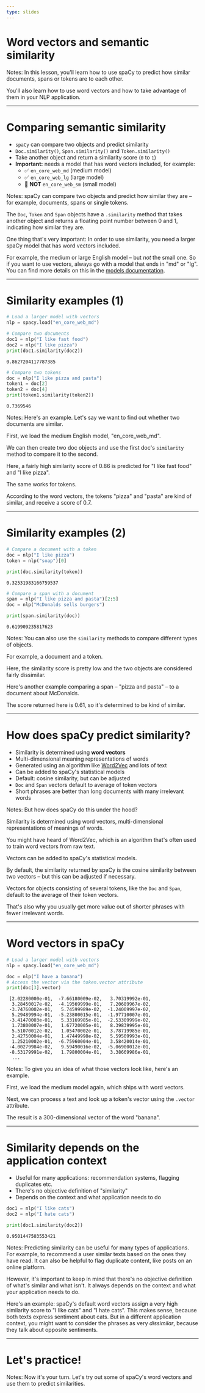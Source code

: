 ```yaml
---
type: slides
---
```


# Word vectors and semantic similarity

Notes: In this lesson, you'll learn how to use spaCy to predict how similar
documents, spans or tokens are to each other.

You'll also learn how to use word vectors and how to take advantage of
them in your NLP application.

---

# Comparing semantic similarity

- `spaCy` can compare two objects and predict similarity
- `Doc.similarity()`, `Span.similarity()` and `Token.similarity()`
- Take another object and return a similarity score (`0` to `1`)
- **Important:** needs a model that has word vectors included, for example:
  - ✅ `en_core_web_md` (medium model)
  - ✅ `en_core_web_lg` (large model)
  - 🚫 **NOT** `en_core_web_sm` (small model)

Notes: spaCy can compare two objects and predict how similar they are – for
example, documents, spans or single tokens.

The `Doc`, `Token` and `Span` objects have a `.similarity` method that takes
another object and returns a floating point number between 0 and 1, indicating
how similar they are.

One thing that's very important: In order to use similarity, you need a larger
spaCy model that has word vectors included.

For example, the medium or large English model – but _not_ the small one. So if
you want to use vectors, always go with a model that ends in "md" or "lg". You
can find more details on this in the
[models documentation](https://spacy.io/models).

---

# Similarity examples (1)

```python
# Load a larger model with vectors
nlp = spacy.load("en_core_web_md")

# Compare two documents
doc1 = nlp("I like fast food")
doc2 = nlp("I like pizza")
print(doc1.similarity(doc2))
```

```out
0.8627204117787385
```

```python
# Compare two tokens
doc = nlp("I like pizza and pasta")
token1 = doc[2]
token2 = doc[4]
print(token1.similarity(token2))
```

```out
0.7369546
```

Notes: Here's an example. Let's say we want to find out whether two documents
are similar.

First, we load the medium English model, "en_core_web_md".

We can then create two doc objects and use the first doc's `similarity` method
to compare it to the second.

Here, a fairly high similarity score of 0.86 is predicted for "I like fast food"
and "I like pizza".

The same works for tokens.

According to the word vectors, the tokens "pizza" and "pasta" are kind of
similar, and receive a score of 0.7.

---

# Similarity examples (2)

```python
# Compare a document with a token
doc = nlp("I like pizza")
token = nlp("soap")[0]

print(doc.similarity(token))
```

```out
0.32531983166759537
```

```python
# Compare a span with a document
span = nlp("I like pizza and pasta")[2:5]
doc = nlp("McDonalds sells burgers")

print(span.similarity(doc))
```

```out
0.619909235817623
```

Notes: You can also use the `similarity` methods to compare different types of
objects.

For example, a document and a token.

Here, the similarity score is pretty low and the two objects are considered
fairly dissimilar.

Here's another example comparing a span – "pizza and pasta" – to a document
about McDonalds.

The score returned here is 0.61, so it's determined to be kind of similar.

---

# How does spaCy predict similarity?

- Similarity is determined using **word vectors**
- Multi-dimensional meaning representations of words
- Generated using an algorithm like
  [Word2Vec](https://en.wikipedia.org/wiki/Word2vec) and lots of text
- Can be added to spaCy's statistical models
- Default: cosine similarity, but can be adjusted
- `Doc` and `Span` vectors default to average of token vectors
- Short phrases are better than long documents with many irrelevant words

Notes: But how does spaCy do this under the hood?

Similarity is determined using word vectors, multi-dimensional representations
of meanings of words.

You might have heard of Word2Vec, which is an algorithm that's often used to
train word vectors from raw text.

Vectors can be added to spaCy's statistical models.

By default, the similarity returned by spaCy is the cosine similarity between
two vectors – but this can be adjusted if necessary.

Vectors for objects consisting of several tokens, like the `Doc` and `Span`,
default to the average of their token vectors.

That's also why you usually get more value out of shorter phrases with fewer
irrelevant words.

---

# Word vectors in spaCy

```python
# Load a larger model with vectors
nlp = spacy.load("en_core_web_md")

doc = nlp("I have a banana")
# Access the vector via the token.vector attribute
print(doc[3].vector)
```

```out
 [2.02280000e-01,  -7.66180009e-02,   3.70319992e-01,
  3.28450017e-02,  -4.19569999e-01,   7.20689967e-02,
 -3.74760002e-01,   5.74599989e-02,  -1.24009997e-02,
  5.29489994e-01,  -5.23800015e-01,  -1.97710007e-01,
 -3.41470003e-01,   5.33169985e-01,  -2.53309999e-02,
  1.73800007e-01,   1.67720005e-01,   8.39839995e-01,
  5.51070012e-02,   1.05470002e-01,   3.78719985e-01,
  2.42750004e-01,   1.47449998e-02,   5.59509993e-01,
  1.25210002e-01,  -6.75960004e-01,   3.58420014e-01,
 -4.00279984e-02,   9.59490016e-02,  -5.06900012e-01,
 -8.53179991e-02,   1.79800004e-01,   3.38669986e-01,
  ...
```

Notes: To give you an idea of what those vectors look like, here's an example.

First, we load the medium model again, which ships with word vectors.

Next, we can process a text and look up a token's vector using the `.vector`
attribute.

The result is a 300-dimensional vector of the word "banana".

---

# Similarity depends on the application context

- Useful for many applications: recommendation systems, flagging duplicates etc.
- There's no objective definition of "similarity"
- Depends on the context and what application needs to do

```python
doc1 = nlp("I like cats")
doc2 = nlp("I hate cats")

print(doc1.similarity(doc2))
```

```out
0.9501447503553421
```

Notes: Predicting similarity can be useful for many types of applications. For
example, to recommend a user similar texts based on the ones they have read. It
can also be helpful to flag duplicate content, like posts on an online platform.

However, it's important to keep in mind that there's no objective definition of
what's similar and what isn't. It always depends on the context and what your
application needs to do.

Here's an example: spaCy's default word vectors assign a very high similarity
score to "I like cats" and "I hate cats". This makes sense, because both texts
express sentiment about cats. But in a different application context, you might
want to consider the phrases as very _dissimilar_, because they talk about
opposite sentiments.

---

# Let's practice!

Notes: Now it's your turn. Let's try out some of spaCy's word vectors and use
them to predict similarities.
